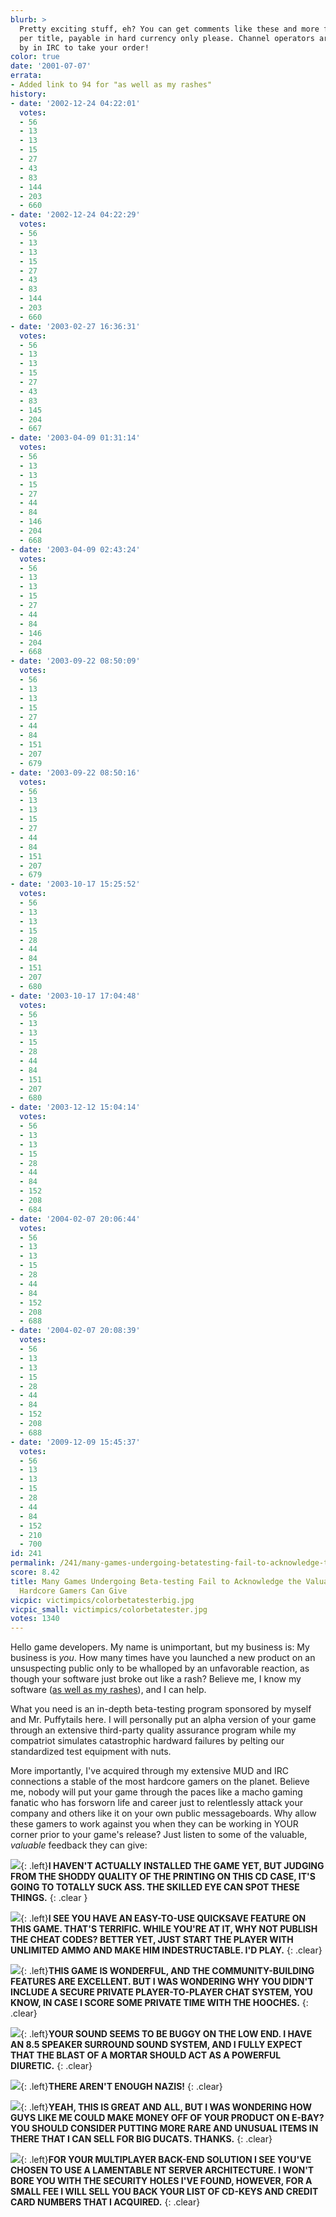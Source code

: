 ```yaml
---
blurb: >
  Pretty exciting stuff, eh? You can get comments like these and more for just $36,000
  per title, payable in hard currency only please. Channel operators are standing
  by in IRC to take your order!
color: true
date: '2001-07-07'
errata:
- Added link to 94 for "as well as my rashes"
history:
- date: '2002-12-24 04:22:01'
  votes:
  - 56
  - 13
  - 13
  - 15
  - 27
  - 43
  - 83
  - 144
  - 203
  - 660
- date: '2002-12-24 04:22:29'
  votes:
  - 56
  - 13
  - 13
  - 15
  - 27
  - 43
  - 83
  - 144
  - 203
  - 660
- date: '2003-02-27 16:36:31'
  votes:
  - 56
  - 13
  - 13
  - 15
  - 27
  - 43
  - 83
  - 145
  - 204
  - 667
- date: '2003-04-09 01:31:14'
  votes:
  - 56
  - 13
  - 13
  - 15
  - 27
  - 44
  - 84
  - 146
  - 204
  - 668
- date: '2003-04-09 02:43:24'
  votes:
  - 56
  - 13
  - 13
  - 15
  - 27
  - 44
  - 84
  - 146
  - 204
  - 668
- date: '2003-09-22 08:50:09'
  votes:
  - 56
  - 13
  - 13
  - 15
  - 27
  - 44
  - 84
  - 151
  - 207
  - 679
- date: '2003-09-22 08:50:16'
  votes:
  - 56
  - 13
  - 13
  - 15
  - 27
  - 44
  - 84
  - 151
  - 207
  - 679
- date: '2003-10-17 15:25:52'
  votes:
  - 56
  - 13
  - 13
  - 15
  - 28
  - 44
  - 84
  - 151
  - 207
  - 680
- date: '2003-10-17 17:04:48'
  votes:
  - 56
  - 13
  - 13
  - 15
  - 28
  - 44
  - 84
  - 151
  - 207
  - 680
- date: '2003-12-12 15:04:14'
  votes:
  - 56
  - 13
  - 13
  - 15
  - 28
  - 44
  - 84
  - 152
  - 208
  - 684
- date: '2004-02-07 20:06:44'
  votes:
  - 56
  - 13
  - 13
  - 15
  - 28
  - 44
  - 84
  - 152
  - 208
  - 688
- date: '2004-02-07 20:08:39'
  votes:
  - 56
  - 13
  - 13
  - 15
  - 28
  - 44
  - 84
  - 152
  - 208
  - 688
- date: '2009-12-09 15:45:37'
  votes:
  - 56
  - 13
  - 13
  - 15
  - 28
  - 44
  - 84
  - 152
  - 210
  - 700
id: 241
permalink: /241/many-games-undergoing-betatesting-fail-to-acknowledge-the-valuable-wisdom-hardcore-gamers-can-give/
score: 8.42
title: Many Games Undergoing Beta-testing Fail to Acknowledge the Valuable Wisdom
  Hardcore Gamers Can Give
vicpic: victimpics/colorbetatesterbig.jpg
vicpic_small: victimpics/colorbetatester.jpg
votes: 1340
---
```


Hello game developers. My name is unimportant, but my business is: My
business is *you*. How many times have you launched a new product on an
unsuspecting public only to be whalloped by an unfavorable reaction, as
though your software just broke out like a rash? Believe me, I know my
software ([as well as my rashes](%ARTICLE[94]%)), and I can help.

What you need is an in-depth beta-testing program sponsored by myself
and Mr. Puffytails here. I will personally put an alpha version of your
game through an extensive third-party quality assurance program while my
compatriot simulates catastrophic hardward failures by pelting our
standardized test equipment with nuts.

More importantly, I've acquired through my extensive MUD and IRC
connections a stable of the most hardcore gamers on the planet. Believe
me, nobody will put your game through the paces like a macho gaming
fanatic who has forsworn life and career just to relentlessly attack
your company and others like it on your own public messageboards. Why
allow these gamers to work against you when they can be working in YOUR
corner prior to your game's release? Just listen to some of the
valuable, *valuable* feedback they can give:

[![](img/victimpics/gamewillsuck.gif)](%ARTICLE[226]%){: .left}**I HAVEN'T
ACTUALLY INSTALLED THE GAME YET, BUT JUDGING FROM THE SHODDY QUALITY OF
THE PRINTING ON THIS CD CASE, IT'S GOING TO TOTALLY SUCK ASS. THE
SKILLED EYE CAN SPOT THESE THINGS.**
{: .clear }

[![](img/victimpics/colorquicksave.jpg)](%ARTICLE[166]%){: .left}**I SEE YOU
HAVE AN EASY-TO-USE QUICKSAVE FEATURE ON THIS GAME. THAT'S TERRIFIC.
WHILE YOU'RE AT IT, WHY NOT PUBLISH THE CHEAT CODES? BETTER YET, JUST
START THE PLAYER WITH UNLIMITED AMMO AND MAKE HIM INDESTRUCTABLE. I'D
PLAY.**
{: .clear}

[![](img/victimpics/smooth.gif)](%ARTICLE[220]%){: .left}**THIS GAME IS
WONDERFUL, AND THE COMMUNITY-BUILDING FEATURES ARE EXCELLENT. BUT I WAS
WONDERING WHY YOU DIDN'T INCLUDE A SECURE PRIVATE PLAYER-TO-PLAYER CHAT
SYSTEM, YOU KNOW, IN CASE I SCORE SOME PRIVATE TIME WITH THE HOOCHES.**
{: .clear}

[![](img/victimpics/colorspeaker.gif)](%ARTICLE[101]%){: .left}**YOUR SOUND
SEEMS TO BE BUGGY ON THE LOW END. I HAVE AN 8.5 SPEAKER SURROUND SOUND
SYSTEM, AND I FULLY EXPECT THAT THE BLAST OF A MORTAR SHOULD ACT AS A
POWERFUL DIURETIC.**
{: .clear}

[![](img/victimpics/german.gif)](%ARTICLE[216]%){: .left}**THERE AREN'T
ENOUGH NAZIS!**
{: .clear}

[![](img/victimpics/coloracjob.gif)](%ARTICLE[41]%){: .left}**YEAH, THIS IS
GREAT AND ALL, BUT I WAS WONDERING HOW GUYS LIKE ME COULD MAKE MONEY OFF
OF YOUR PRODUCT ON E-BAY? YOU SHOULD CONSIDER PUTTING MORE RARE AND
UNUSUAL ITEMS IN THERE THAT I CAN SELL FOR BIG DUCATS. THANKS.**
{: .clear}

[![](img/victimpics/colorwizard.jpg)](%ARTICLE[119]%){: .left}**FOR YOUR
MULTIPLAYER BACK-END SOLUTION I SEE YOU'VE CHOSEN TO USE A LAMENTABLE NT
SERVER ARCHITECTURE. I WON'T BORE YOU WITH THE SECURITY HOLES I'VE
FOUND, HOWEVER, FOR A SMALL FEE I WILL SELL YOU BACK YOUR LIST OF
CD-KEYS AND CREDIT CARD NUMBERS THAT I ACQUIRED.**
{: .clear}
